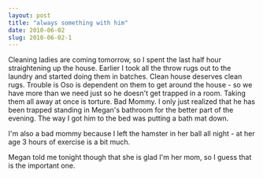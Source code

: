 ```yaml
---
layout: post
title: "always something with him"
date: 2010-06-02
slug: 2010-06-02-1
---
```


Cleaning ladies are coming tomorrow, so I spent the last half hour straightening up the house.  Earlier I took all the throw rugs out to the laundry and started doing them in batches.  Clean house deserves clean rugs.  Trouble is Oso is dependent on them to get around the house - so we have more than we need just so he doesn&apos;t get trapped in a room.  Taking them all away at once is torture.  Bad Mommy.   I only just realized that he has been trapped standing in Megan&apos;s bathroom for the better part of the evening.  The way I got him to the bed was putting a bath mat down.

I&apos;m also a bad mommy because I left the hamster in her ball all night - at her age 3 hours of exercise is a bit much.

Megan told me tonight though that she is glad I&apos;m her mom, so I guess that is the important one.<br />
